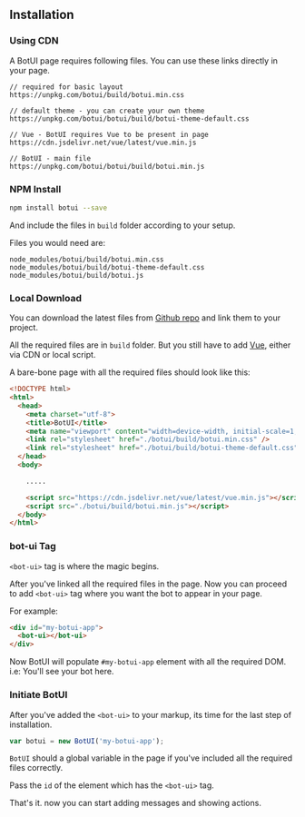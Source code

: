 
## Installation


### Using CDN

A BotUI page requires following files. You can use these links directly in your page.

```
// required for basic layout
https://unpkg.com/botui/build/botui.min.css

// default theme - you can create your own theme
https://unpkg.com/botui/botui/build/botui-theme-default.css

// Vue - BotUI requires Vue to be present in page
https://cdn.jsdelivr.net/vue/latest/vue.min.js

// BotUI - main file
https://unpkg.com/botui/botui/build/botui.min.js

```


### NPM Install

```bash
npm install botui --save
```

And include the files in `build` folder according to your setup.

Files you would need are:

```
node_modules/botui/build/botui.min.css
node_modules/botui/build/botui-theme-default.css
node_modules/botui/build/botui.js
```


### Local Download

You can download the latest files from [Github repo](https://github.com/moinism/botui/) and link them to your project.

All the required files are in `build` folder. But you still have to add [Vue](https://cdn.jsdelivr.net/vue/latest/vue.min.js), either via CDN or local script.


A bare-bone page with all the required files should look like this:

```html
<!DOCTYPE html>
<html>
  <head>
    <meta charset="utf-8">
    <title>BotUI</title>
    <meta name="viewport" content="width=device-width, initial-scale=1, maximum-scale=1">
    <link rel="stylesheet" href="./botui/build/botui.min.css" />
    <link rel="stylesheet" href="./botui/build/botui-theme-default.css" />
  </head>
  <body>

    .....

    <script src="https://cdn.jsdelivr.net/vue/latest/vue.min.js"></script>
    <script src="./botui/build/botui.min.js"></script>
  </body>
</html>
```

### bot-ui Tag

`<bot-ui>` tag is where the magic begins.

After you've linked all the required files in the page. Now you can proceed to add `<bot-ui>` tag where you want the bot to appear in your page.

For example:

```html
<div id="my-botui-app">
  <bot-ui></bot-ui>
</div>
```

Now BotUI will populate `#my-botui-app` element with all the required DOM. i.e: You'll see your bot here.

### Initiate BotUI

After you've added the `<bot-ui>` to your markup, its time for the last step of installation.

```javascript
var botui = new BotUI('my-botui-app');
```

`BotUI` should a global variable in the page if you've included all the required files correctly.

Pass the `id` of the element which has the `<bot-ui>` tag.

That's it. now you can start adding messages and showing actions.
